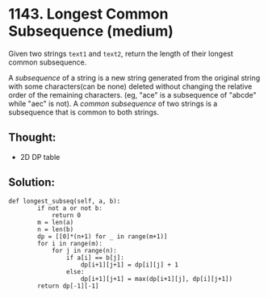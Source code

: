 # 1143. Longest Common Subsequence \(medium\)

Given two strings `text1` and `text2`, return the length of their longest common subsequence.

A _subsequence_ of a string is a new string generated from the original string with some characters\(can be none\) deleted without changing the relative order of the remaining characters. \(eg, "ace" is a subsequence of "abcde" while "aec" is not\). A _common subsequence_ of two strings is a subsequence that is common to both strings.  


## Thought:

* 2D DP table

## Solution:

```text
def longest_subseq(self, a, b):
		if not a or not b:
			return 0
		m = len(a)
		n = len(b)
		dp = [[0]*(n+1) for _ in range(m+1)]
		for i in range(m):
			for j in range(n):
				if a[i] == b[j]:
					dp[i+1][j+1] = dp[i][j] + 1
				else:
					dp[i+1][j+1] = max(dp[i+1][j], dp[i][j+1])
		return dp[-1][-1]
```

